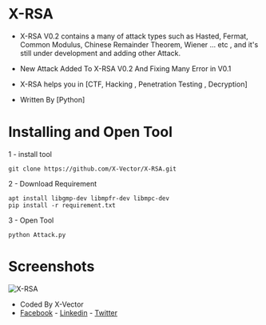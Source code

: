 # X-RSA 
- X-RSA V0.2 contains a many of attack types such as Hasted, Fermat, Common Modulus, Chinese Remainder Theorem, Wiener ... etc , and it's still under development and adding other Attack. 

- New Attack Added To X-RSA V0.2 And Fixing Many Error in V0.1

- X-RSA helps you in [CTF, Hacking , Penetration Testing , Decryption]

- Written By [Python]

# Installing and Open Tool 
1 - install tool 
```
git clone https://github.com/X-Vector/X-RSA.git
```
2 - Download Requirement
```
apt install libgmp-dev libmpfr-dev libmpc-dev
pip install -r requirement.txt
```
3 - Open Tool 
```
python Attack.py
```
# Screenshots 

![X-RSA](https://e.top4top.net/p_1196pglz71.png "X-RSA in Action")

- Coded By X-Vector
- [Facebook](https://www.facebook.com/X.Vector1) - [Linkedin](https://www.linkedin.com/in/x-vector/) - [Twitter](https://twitter.com/@XVector11)
